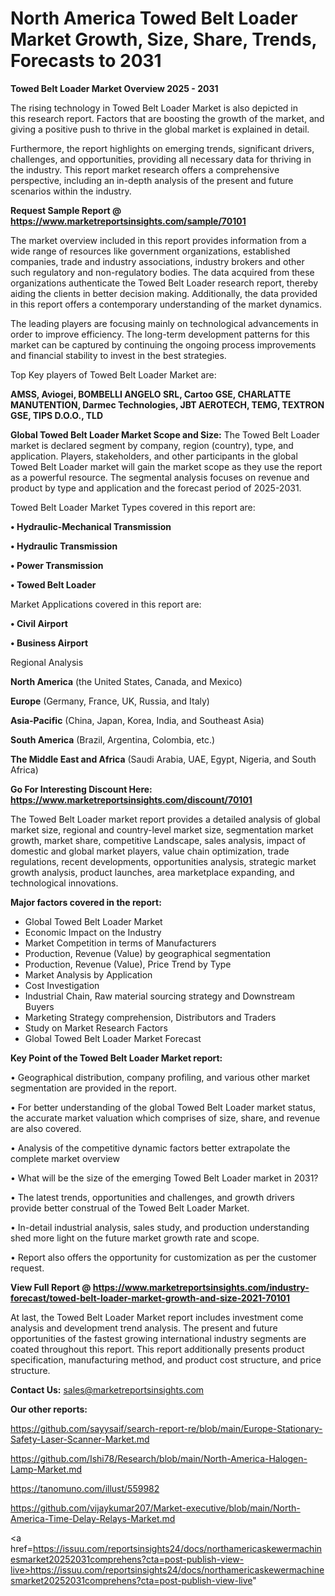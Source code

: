 # North America Towed Belt Loader Market Growth, Size, Share, Trends, Forecasts to 2031

<Strong> Towed Belt Loader Market Overview 2025 - 2031</strong>

The rising technology in Towed Belt Loader Market is also depicted in this research report. Factors that are boosting the growth of the market, and giving a positive push to thrive in the global market is explained in detail.

Furthermore, the report highlights on emerging trends, significant drivers, challenges, and opportunities, providing all necessary data for thriving in the industry. This report market research offers a comprehensive perspective, including an in-depth analysis of the present and future scenarios within the industry.

<strong>Request Sample Report @ <a href=https://www.marketreportsinsights.com/sample/70101>https://www.marketreportsinsights.com/sample/70101</a></strong>

The market overview included in this report provides information from a wide range of resources like government organizations, established companies, trade and industry associations, industry brokers and other such regulatory and non-regulatory bodies. The data acquired from these organizations authenticate the Towed Belt Loader research report, thereby aiding the clients in better decision making. Additionally, the data provided in this report offers a contemporary understanding of the market dynamics.

The leading players are focusing mainly on technological advancements in order to improve efficiency. The long-term development patterns for this market can be captured by continuing the ongoing process improvements and financial stability to invest in the best strategies.

Top Key players of Towed Belt Loader Market are:

<strong>AMSS, Aviogei, BOMBELLI ANGELO SRL, Cartoo GSE, CHARLATTE MANUTENTION, Darmec Technologies, JBT AEROTECH, TEMG, TEXTRON GSE, TIPS D.O.O., TLD</strong>

<strong><b>Global Towed Belt Loader Market Scope and Size:</b></strong>
The Towed Belt Loader market is declared segment by company, region (country), type, and application. Players, stakeholders, and other participants in the global Towed Belt Loader market will gain the market scope as they use the report as a powerful resource. The segmental analysis focuses on revenue and product by type and application and the forecast period of 2025-2031.

Towed Belt Loader Market Types covered in this report are:

<strong>• Hydraulic-Mechanical Transmission

• Hydraulic Transmission

• Power Transmission

• Towed Belt Loader</strong>

Market Applications covered in this report are:

<strong>• Civil Airport

• Business Airport</strong> 

Regional Analysis

<strong>North America</strong> (the United States, Canada, and Mexico)

<strong>Europe</strong> (Germany, France, UK, Russia, and Italy)

<strong>Asia-Pacific</strong> (China, Japan, Korea, India, and Southeast Asia)

<strong>South America</strong> (Brazil, Argentina, Colombia, etc.)

<strong>The Middle East and Africa</strong> (Saudi Arabia, UAE, Egypt, Nigeria, and South Africa)

<strong>Go For Interesting Discount Here: <a href=https://www.marketreportsinsights.com/discount/70101>https://www.marketreportsinsights.com/discount/70101</a></strong>

The Towed Belt Loader market report provides a detailed analysis of global market size, regional and country-level market size, segmentation market growth, market share, competitive Landscape, sales analysis, impact of domestic and global market players, value chain optimization, trade regulations, recent developments, opportunities analysis, strategic market growth analysis, product launches, area marketplace expanding, and technological innovations.

<strong><b>Major factors covered in the report:</b></strong>
<ul>
  <li>Global Towed Belt Loader Market </li>
  <li>Economic Impact on the Industry</li>
  <li>Market Competition in terms of Manufacturers</li>
  <li>Production, Revenue (Value) by geographical segmentation</li>
  <li>Production, Revenue (Value), Price Trend by Type</li>
  <li>Market Analysis by Application</li>
  <li>Cost Investigation</li>
  <li>Industrial Chain, Raw material sourcing strategy and Downstream Buyers</li>
  <li>Marketing Strategy comprehension, Distributors and Traders</li>
  <li>Study on Market Research Factors</li>
  <li>Global Towed Belt Loader Market Forecast</li>
</ul>

<strong><b>Key Point of the Towed Belt Loader Market report:</b></strong>

• Geographical distribution, company profiling, and various other market segmentation are provided in the report.

• For better understanding of the global Towed Belt Loader market status, the accurate market valuation which comprises of size, share, and revenue are also covered.

• Analysis of the competitive dynamic factors better extrapolate the complete market overview

• What will be the size of the emerging Towed Belt Loader market in 2031?

• The latest trends, opportunities and challenges, and growth drivers provide better construal of the Towed Belt Loader Market.

• In-detail industrial analysis, sales study, and production understanding shed more light on the future market growth rate and scope.

• Report also offers the opportunity for customization as per the customer request.

<strong><b>View Full Report @ <a href=https://www.marketreportsinsights.com/industry-forecast/towed-belt-loader-market-growth-and-size-2021-70101>https://www.marketreportsinsights.com/industry-forecast/towed-belt-loader-market-growth-and-size-2021-70101</a></b></strong>


At last, the Towed Belt Loader Market report includes investment come analysis and development trend analysis. The present and future opportunities of the fastest growing international industry segments are coated throughout this report. This report additionally presents product specification, manufacturing method, and product cost structure, and price structure.

<strong>Contact Us:</strong>
sales@marketreportsinsights.com

<strong>Our other reports:</strong>

<a href=https://github.com/sayysaif/search-report-re/blob/main/Europe-Stationary-Safety-Laser-Scanner-Market.md>https://github.com/sayysaif/search-report-re/blob/main/Europe-Stationary-Safety-Laser-Scanner-Market.md</a>

<a href=https://github.com/Ishi78/Research/blob/main/North-America-Halogen-Lamp-Market.md>https://github.com/Ishi78/Research/blob/main/North-America-Halogen-Lamp-Market.md</a>

<a href=https://tanomuno.com/illust/559982>https://tanomuno.com/illust/559982</a>

<a href=https://github.com/vijaykumar207/Market-executive/blob/main/North-America-Time-Delay-Relays-Market.md>https://github.com/vijaykumar207/Market-executive/blob/main/North-America-Time-Delay-Relays-Market.md</a>

<a href=https://issuu.com/reportsinsights24/docs/northamericaskewermachinesmarket20252031comprehens?cta=post-publish-view-live>https://issuu.com/reportsinsights24/docs/northamericaskewermachinesmarket20252031comprehens?cta=post-publish-view-live</a>"
